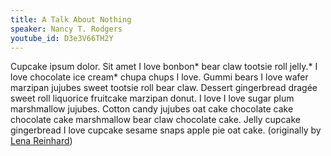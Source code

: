 ```yaml
---
title: A Talk About Nothing
speaker: Nancy T. Rodgers
youtube_id: D3e3V66TH2Y
---
```


Cupcake ipsum dolor. Sit amet I love bonbon* bear claw tootsie roll jelly.* I love chocolate ice cream* chupa chups I love. Gummi bears I love wafer marzipan jujubes sweet tootsie roll bear claw. Dessert gingerbread dragée sweet roll liquorice fruitcake marzipan donut. I love I love sugar plum marshmallow jujubes. Cotton candy jujubes oat cake chocolate cake chocolate cake marshmallow bear claw chocolate cake. Jelly cupcake gingerbread I love cupcake sesame snaps apple pie oat cake. (originally by [Lena Reinhard](http://lenareinhard.com/))